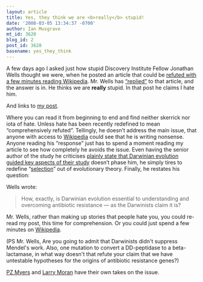 ```yaml
---
layout: article
title: Yes, they think we are <b>really</b> stupid!
date: '2008-03-05 13:34:37 -0700'
author: Ian Musgrave
mt_id: 3620
blog_id: 2
post_id: 3620
basename: yes_they_think
---
```

A few days ago I asked just how stupid Discovery Institute Fellow Jonathan Wells thought we were, when he posted an article that could be [refuted with a few minutes reading Wikipedia](http://pandasthumb.org/archives/2008/03/how-stupid-do-t.html). Mr. Wells has [“replied”](http://www.evolutionnews.org/2008/03/being_hated_by_the_right_peopl.html) to that article, and the answer is in. He thinks we are **really** stupid. In that post he claims I hate him.

And links to [my post](http://pandasthumb.org/archives/2008/03/how-stupid-do-t.html).

Where you can read it from beginning to end and find neither skerrick nor iota of hate. Unless hate has been recently redefined to mean “comprehensively refuted”. Tellingly, he doesn’t address the main issue, that anyone with access to [Wikipedia](http://en.wikipedia.org/wiki/Modern_evolutionary_synthesis) could see that he is writing nonsense. Anyone reading his “response” just has to spend a moment reading my article to see how completely he avoids the issue. Even having the senior author of the study he criticises [plainly state that Darwinian evolution guided key aspects of their study](http://pandasthumb.org/archives/2008/03/how-stupid-do-t.html#comment-144822) doesn’t phase him, he simply tires to redefine “[selection](http://en.wikipedia.org/wiki/Natural_selection)” out of evolutionary theory. Finally, he restates his question:

Wells wrote:

> How, exactly, is Darwinian evolution essential to understanding and overcoming antibiotic resistance — as the Darwinists claim it is?

Mr. Wells, rather than making up stories that people hate you, you could re-read my post, this time for comprehension. Or you could just spend a few minutes on [Wikipedia](http://en.wikipedia.org/wiki/Molecular_evolution). 

(PS Mr. Wells, Are you going to admit that Darwinists didn't suppress Mendel's work. Also, one mutation to convert a DD-peptidase to a beta-lactamase, in what way doesn't that refute your claim that we have untestable hypotheses for the origins of antibiotic resistance genes?)

[PZ Myers](http://scienceblogs.com/pharyngula/2008/03/i_dont_hate_jonathan_wells.php) and [Larry Moran](http://sandwalk.blogspot.com/2008/03/why-right-people-hate-idiots.html) have their own takes on the issue.
